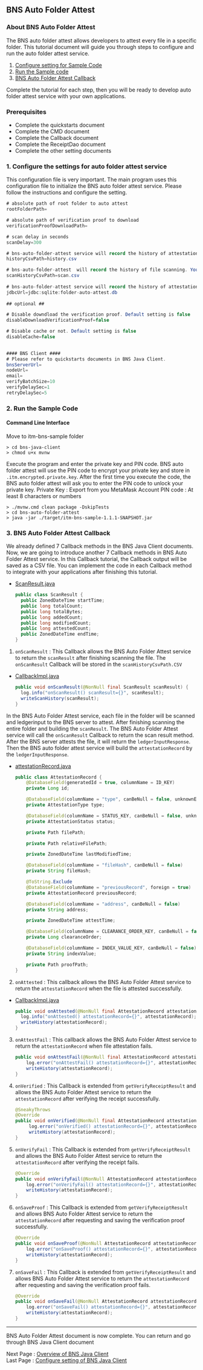 ## BNS Auto Folder Attest

### About BNS Auto Folder Attest

The BNS auto folder attest allows developers to attest every file in a specific folder. This tutorial document will guide you through steps to configure and run the auto folder attest service. 

<!-- no toc -->
1. [Configure setting for Sample Code](#1-configure-the-settings-for-sample-code)
2. [Run the Sample code](#2-run-the-sample-code)
3. [BNS Auto Folder Attest Callback](#3-BNS-Auto-Folder-Attest-Callback)

Complete the tutorial for each step, then you will be ready to develop auto folder attest service with your own applications.

### Prerequisites

- Complete the quickstarts document
- Complete the CMD document
- Complete the Callback document
- Complete the ReceiptDao document
- Complete the other setting documents


### 1. Configure the settings for auto folder attest service

This configuration file is very important. The main program uses this configuration file to initialize the BNS auto folder attest service.
Please follow the instructions and configure the setting.

```Java
# absolute path of root folder to auto attest 
rootFolderPath=

# absolute path of verification proof to download
verificationProofDownloadPath=

# scan delay in seconds
scanDelay=300

# bns-auto-folder-attest service will record the history of attestation. You can set the filename and store path of the csv file 
historyCsvPath=history.csv

# bns-auto-folder-attest  will record the history of file scanning. You can set the filename and store path of the csv file
scanHistoryCsvPath=scan.csv
        
# bns-auto-folder-attest service will record the history of attestation. You can set the filename and store path of the csv file
jdbcUrl=jdbc:sqlite:folder-auto-attest.db
        
## optional ##

# Disable downdload the verification proof. Default setting is false
disableDownloadVerificationProof=false

# Disable cache or not. Default setting is false
disableCache=false
        

#### BNS Client ####
# Please refer to quickstarts documents in BNS Java Client.
bnsServerUrl=
nodeUrl=
email=
verifyBatchSize=10
verifyDelaySec=1
retryDelaySec=5
```

### 2. Run the Sample Code

#### Command Line Interface
Move to itm-bns-sample folder

```shell
> cd bns-java-client
> chmod u+x mvnw
```

Execute the program and enter the private key and PIN code. BNS auto folder attest will use the PIN code to encrypt your private key and store in `.itm.encrypted.private.key`.
After the first time you execute the code, the BNS auto folder attest will ask you to enter the PIN code to unlock your private key.
Private Key : Export from you MetaMask Account
PIN code : At least 8 characters or numbers

```shell
> ./mvnw.cmd clean package -DskipTests
> cd bns-auto-folder-attest
> java -jar ./target/itm-bns-sample-1.1.1-SNAPSHOT.jar
```

### 3. BNS Auto Folder Attest Callback

We already defined 7 Callback methods in the BNS Java Client documents. Now, we are going to introduce another 7 Callback methods in BNS Auto Folder Attest service.
In this Callback tutorial, the Callback output will be saved as a CSV file. You can implement the code in each Callback method to integrate with your applications after finishing this tutorial.

- [ScanResult.java](../src/main/java/com/itrustmachines/bnsautofolderattest/vo/ScanResult.java)
    ```java
    public class ScanResult {
      public ZonedDateTime startTime;
      public long totalCount;
      public long totalBytes;
      public long addedCount;
      public long modifiedCount;
      public long attestedCount;
      public ZonedDateTime endTime;
    }
    ```
1. `onScanResult` : This Callback allows the BNS Auto Folder Attest service to return the `scanResult` after finishing scanning the file. The `onScanResult` Callback will be stored in the `scanHistoryCsvPath.CSV`

- [CallbackImpl.java](../src/main/java/com/itrustmachines/bnsautofolderattest/service/CallbackImpl.java)

  ```java
  public void onScanResult(@NonNull final ScanResult scanResult) {
    log.info("onScanResult() scanResult={}", scanResult);
    writeScanHistory(scanResult);
  }
  ```


In the BNS Auto Folder Attest service, each file in the folder will be scanned and ledgerinput to the BNS server to attest. After finishing scanning the entire folder and building the `scanResult`. The BNS Auto Folder Attest service will call the `onScanResult` Callback to return the scan result method.
After the BNS server attests the file, it will return the `ledgerInputResponse`. Then the BNS auto folder attest service will build the `attestationRecord` by the `ledgerInputResponse`.

- [attestationRecord.java](../src/main/java/com/itrustmachines/bnsautofolderattest/vo/AttestationRecord.java)

    ```java
    public class AttestationRecord { 
        @DatabaseField(generatedId = true, columnName = ID_KEY)
        private Long id;

        @DatabaseField(columnName = "type", canBeNull = false, unknownEnumName = "UNKNOWN")
        private AttestationType type;

        @DatabaseField(columnName = STATUS_KEY, canBeNull = false, unknownEnumName = "UNKNOWN")
        private AttestationStatus status;

        private Path filePath;

        private Path relativeFilePath;

        private ZonedDateTime lastModifiedTime;

        @DatabaseField(columnName = "fileHash", canBeNull = false)
        private String fileHash;

        @ToString.Exclude
        @DatabaseField(columnName = "previousRecord", foreign = true)
        private AttestationRecord previousRecord;

        @DatabaseField(columnName = "address", canBeNull = false)
        private String address;

        private ZonedDateTime attestTime;

        @DatabaseField(columnName = CLEARANCE_ORDER_KEY, canBeNull = false)
        private Long clearanceOrder;

        @DatabaseField(columnName = INDEX_VALUE_KEY, canBeNull = false)
        private String indexValue;

        private Path proofPath;
    }
    ```


2. `onAttested` : This callback allows the BNS Auto Folder Attest service to return the `attestationRecord` when the file is attested successfully. 

- [CallbackImpl.java](../src/main/java/com/itrustmachines/bnsautofolderattest/service/CallbackImpl.java)

  ```java
  public void onAttested(@NonNull final AttestationRecord attestationRecord) {
    log.info("onAttested() attestationRecord={}", attestationRecord);
    writeHistory(attestationRecord);
  }
  ```

3. `onAttestFail` : This callback allows the BNS Auto Folder Attest service to return the `attestationRecord` when file attestation fails.
    
    ```java
    public void onAttestFail(@NonNull final AttestationRecord attestationRecord) {
        log.error("onAttestFail() attestationRecord={}", attestationRecord);
        writeHistory(attestationRecord);
    }
    ```

4. `onVerified` : This Callback is extended from `getVerifyReceiptResult` and allows the BNS Auto Folder Attest service to return the `attestationRecord` after verifying the receipt successfully. 
  
   ```java
   @SneakyThrows
   @Override
   public void onVerified(@NonNull final AttestationRecord attestationRecord) {
        log.error("onVerified() attestationRecord={}", attestationRecord);
        writeHistory(attestationRecord);
   }
   ```

5. `onVerifyFail` : This Callback is extended from `getVerifyReceiptResult` and allows the BNS Auto Folder Attest service to return the `attestationRecord` after verifying the receipt fails.
    
    ```java
    @Override
    public void onVerifyFail(@NonNull AttestationRecord attestationRecord) {
        log.error("onVerifyFail() attestationRecord={}", attestationRecord);
        writeHistory(attestationRecord);
    }
    ```
6. `onSaveProof` : This Callback is extended from `getVerifyReceiptResult` and allows BNS Auto Folder Attest service to return the `attestationRecord` after requesting and saving the verification proof successfully.

    ```java
    @Override
    public void onSaveProof(@NonNull AttestationRecord attestationRecord) {
        log.error("onSaveProof() attestationRecord={}", attestationRecord);
        writeHistory(attestationRecord);
    }
    ```

7. `onSaveFail` : This Callback is extended from `getVerifyReceiptResult` and allows BNS Auto Folder Attest service to return the `attestationRecord` after requesting and saving the verification proof fails.
    
    ```java
    @Override
    public void onSaveFail(@NonNull AttestationRecord attestationRecord) {
        log.error("onSaveFail() attestationRecord={}", attestationRecord);
        writeHistory(attestationRecord);
    }
    ```
----
BNS Auto Folder Attest document is now complete. You can return and go through BNS Java Client document 

Next Page : [Overview of BNS Java Client](../../itm-bns-sample/doc/summary_en.md)  
Last Page : [Configure setting of BNS Java Client](../../itm-bns-sample/doc/other_setting_en.md)
